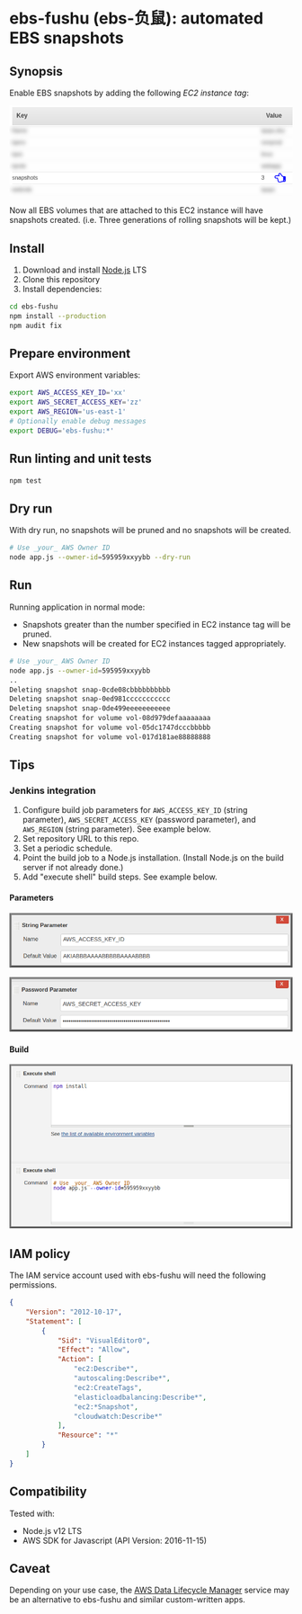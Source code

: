# ebs-fushu (ebs-负鼠): automated EBS snapshots

## Synopsis

Enable EBS snapshots by adding the following *EC2 instance tag*:

![Screenshot](/README.md-img/aws-insttag.png?raw=true)

Now all EBS volumes that are attached to this EC2 instance will have snapshots created. (i.e. Three generations of rolling snapshots will be kept.)

## Install

1. Download and install [Node.js](https://nodejs.org/) LTS
2. Clone this repository
3. Install dependencies:

```bash
cd ebs-fushu
npm install --production
npm audit fix
```

## Prepare environment

Export AWS environment variables:

```bash
export AWS_ACCESS_KEY_ID='xx'
export AWS_SECRET_ACCESS_KEY='zz'
export AWS_REGION='us-east-1'
# Optionally enable debug messages
export DEBUG='ebs-fushu:*'
```

## Run linting and unit tests

```bash
npm test
```

## Dry run

With dry run, no snapshots will be pruned and no snapshots will be created.

```bash
# Use _your_ AWS Owner ID
node app.js --owner-id=595959xxyybb --dry-run
```

## Run

Running application in normal mode:
* Snapshots greater than the number specified in EC2 instance tag will be pruned.
* New snapshots will be created for EC2 instances tagged appropriately.

```bash
# Use _your_ AWS Owner ID
node app.js --owner-id=595959xxyybb
..
Deleting snapshot snap-0cde08cbbbbbbbbbb
Deleting snapshot snap-0ed981ccccccccccc
Deleting snapshot snap-0de499eeeeeeeeeee
Creating snapshot for volume vol-08d979defaaaaaaaa
Creating snapshot for volume vol-05dc1747dcccbbbbb
Creating snapshot for volume vol-017d181ae88888888
```

## Tips

### Jenkins integration

1. Configure build job parameters for `AWS_ACCESS_KEY_ID` (string parameter), `AWS_SECRET_ACCESS_KEY` (password parameter), and `AWS_REGION` (string parameter). See example below.
2. Set repository URL to this repo.
3. Set a periodic schedule.
4. Point the build job to a Node.js installation. (Install Node.js on the build server if not already done.)
5. Add "execute shell" build steps. See example below.

#### Parameters

![Screenshot](/README.md-img/jenkins-parm-accesskey.png?raw=true)

![Screenshot](/README.md-img/jenkins-parm-secret.png?raw=true)

#### Build

![Screenshot](/README.md-img/jenkins-execshell.png?raw=true)

## IAM policy

The IAM service account used with ebs-fushu will need the following permissions.
```json
{
    "Version": "2012-10-17",
    "Statement": [
        {
            "Sid": "VisualEditor0",
            "Effect": "Allow",
            "Action": [
                "ec2:Describe*",
                "autoscaling:Describe*",
                "ec2:CreateTags",
                "elasticloadbalancing:Describe*",
                "ec2:*Snapshot",
                "cloudwatch:Describe*"
            ],
            "Resource": "*"
        }
    ]
}
```

## Compatibility

Tested with:

- Node.js v12 LTS
- AWS SDK for Javascript (API Version: 2016-11-15)

## Caveat

Depending on your use case, the [AWS Data Lifecycle Manager](https://aws.amazon.com/about-aws/whats-new/2018/07/introducing-amazon-data-lifecycle-manager-for-ebs-snapshots/) service may be an alternative to ebs-fushu and similar custom-written apps.
